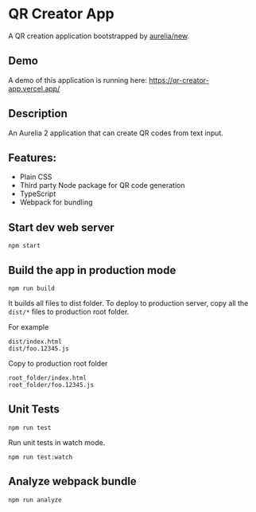 # QR Creator App

A QR creation application bootstrapped by [aurelia/new](https://github.com/aurelia/new).

## Demo

A demo of this application is running here: https://qr-creator-app.vercel.app/

## Description

An Aurelia 2 application that can create QR codes from text input.

## Features:

- Plain CSS
- Third party Node package for QR code generation
- TypeScript
- Webpack for bundling

## Start dev web server

    npm start

## Build the app in production mode

    npm run build

It builds all files to dist folder. To deploy to production server, copy all the `dist/*` files to production root folder.

For example
```
dist/index.html
dist/foo.12345.js
```
Copy to production root folder
```
root_folder/index.html
root_folder/foo.12345.js
```

## Unit Tests

    npm run test

Run unit tests in watch mode.

    npm run test:watch


## Analyze webpack bundle

    npm run analyze
